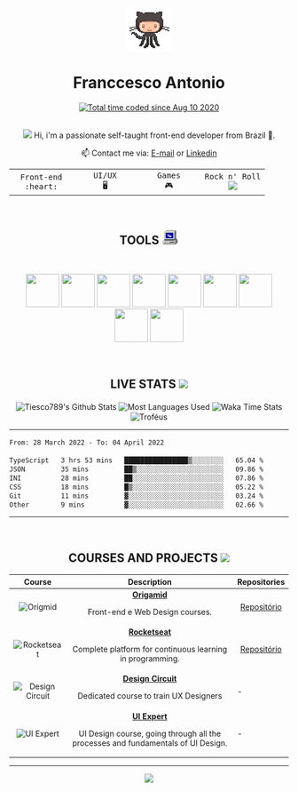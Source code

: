 <p align="center">
  <img align="center" src="https://raw.githubusercontent.com/iCharlesZ/FigureBed/master/img/octocat.gif" width="80px">
</p>
<h1 align="center"><b>Franccesco Antonio</b></h1>
<div align="center">
  <a href="https://wakatime.com/@62f6db84-d112-4fd8-b4c8-59649659eabb">
    <img src="https://wakatime.com/badge/user/62f6db84-d112-4fd8-b4c8-59649659eabb.svg" alt="Total time coded since Aug 10 2020" />
  </a>
</div>
<br>

<p align="center"><img src="https://github.com/TheDudeThatCode/TheDudeThatCode/blob/master/Assets/Hi.gif" width="30px"> Hi, i'm a passionate self-taught front-end developer from Brazil 🚀.</p>
<p align="center">📫 Contact me via: <a href="mailto:franccesco_@hotmail.com">E-mail</a> or <a href="https://www.linkedin.com/in/franccesco-antonio/">Linkedin</a></p>

<table align="center">
  <tbody>
    <tr>
      <td width="25%" align="center">
        <samp>Front-end <br>:heart:</samp>
      </td>
      <td width="25%" align="center">
        <samp>UI/UX <br>🖥</samp>
      </td>
      <td width="25%" align="center">
        <samp>Games <br>🎮</samp>
      </td>
      <td width="25%" align="center">
        <samp>Rock n' Roll <br><img width="30px" src="https://github.com/TheDudeThatCode/TheDudeThatCode/blob/master/Assets/headbang.gif"></samp>
      </td>
    </tr>
  </tbody>
</table>
<br>

<h2 align="center"><b>TOOLS</b> <img width="30px" src="https://github.com/TheDudeThatCode/TheDudeThatCode/blob/master/Assets/PC.gif" /></h2>
<br>

<p align="center">
  <img width="60" height="60" margin="auto" src="https://cdn.svgporn.com/logos/html-5.svg" />
  <img width="60" height="60" margin="auto" src="https://cdn.svgporn.com/logos/css-3.svg" />
  <img width="60" height="60" margin="auto" src="https://cdn.svgporn.com/logos/typescript-icon.svg" />
  <img width="60" height="60" margin="auto" src="https://cdn.svgporn.com/logos/react.svg" />
  <img width="60" height="60" margin="auto" src="https://cdn.svgporn.com/logos/vue.svg" />
  <img width="60" height="60" margin="auto" src="https://cdn.svgporn.com/logos/sass.svg" />
  <img width="60" height="60" margin="auto" src="https://cdn.svgporn.com/logos/python.svg" />
  <img width="60" height="60" margin="auto" src="https://cdn.svgporn.com/logos/figma.svg" />
  <img width="60" height="60" margin="auto" src="https://cdn.svgporn.com/logos/git-icon.svg" />
</p>

<br>
<h2 align="center"><b>LIVE STATS <img width="30px" src="https://github.com/TheDudeThatCode/TheDudeThatCode/blob/master/Assets/hmm.gif"></b></h2>

<div align="center">
  <img align="center" height="180em" src="https://github-readme-stats.vercel.app/api?username=Tiesco789&show_icons=true&hide_border=true&theme=tokyonight" alt="Tiesco789's Github Stats" />
  <img align="center" height="180em" src="https://github-readme-stats.vercel.app/api/top-langs/?username=Tiesco789&show_icons=true&hide_border=true&theme=tokyonight&hide=java,objective-c&layout=compact" alt="Most Languages Used" />
  <img align="center" src="https://github-readme-stats-taupe-two.vercel.app/api/wakatime?username=@Tiesco&hide_title=true&hide_border=true&langs_count=5" alt="Waka Time Stats"/>
  <img align="center" src="https://github-profile-trophy.vercel.app/?username=Tiesco789&theme=juicyfresh&no-frame=true&row=1&&margin-w=20&no-bg=true" alt="Troféus" />
  
</div>


---

<!--START_SECTION:waka-->

```text
From: 28 March 2022 - To: 04 April 2022

TypeScript   3 hrs 53 mins   ████████████████▒░░░░░░░░   65.04 %
JSON         35 mins         ██▒░░░░░░░░░░░░░░░░░░░░░░   09.86 %
INI          28 mins         ██░░░░░░░░░░░░░░░░░░░░░░░   07.86 %
CSS          18 mins         █▒░░░░░░░░░░░░░░░░░░░░░░░   05.22 %
Git          11 mins         ▓░░░░░░░░░░░░░░░░░░░░░░░░   03.24 %
Other        9 mins          ▓░░░░░░░░░░░░░░░░░░░░░░░░   02.66 %
```

<!--END_SECTION:waka-->

---

<br>
<h2 align="center">COURSES AND PROJECTS <img width="30px" src="https://github.com/TheDudeThatCode/TheDudeThatCode/blob/master/Assets/gandalf_parrot.gif"></h2>
<table>
  <thead>
    <tr>
      <th>Course</th>
      <th>Description</th>
      <th>Repositories</th>
    </tr>
  </thead>
  <tbody>
    <tr>
      <td align="center">
        <img src="https://camo.githubusercontent.com/fad076964153428686494d191eb53e5ae42a0438e1e70ebad2305064a4821f26/68747470733a2f2f646f6974792e636f6d2e62722f6d656469612f646f6974792f706172636569726f732f32313437345f706172636569726f2e706e67" alt="Origmid" width="25%"/>
      </td>
      <td align="center">
        <a href="https://origamid.com.br" alt="Origamid"><b>Origamid</b></a>
        <p>Front-end e Web Design courses.</p>
      </td>
      <td align="center">
        <a href="https://github.com/Tiesco789/Origamid" alt="Repositório">Repositório</a>
      </td>
    </tr>
    <tr>
      <td align="center">
        <img src="https://www.rocketseat.com.br/_next/image?url=%2Fassets%2Flogos%2Frocketseat.svg&w=256&q=100" alt="Rocketseat" height="28" />
      </td>
      <td align="center">
        <a href="https://www.rocketseat.com.br/" alt="Rocketseat"><b>Rocketseat</b></a>
        <p>Complete platform for continuous learning in programming.</p>
      </td>
      <td align="center">
        <a href="https://github.com/Tiesco789/rocketseat-ignite" alt="Repositório">Repositório</a>
      </td>
    </tr>
    <tr>
      <td align="center">
        <img src="https://www.designcircuit.co/dc/svg/dc-logo.svg" alt="Design Circuit" height="40" />
      </td>
      <td align="center">
        <a href="https://www.designcircuit.co/" alt="Design Circuit"><b>Design Circuit</b></a>
        <p>Dedicated course to train UX Designers</p>
      </td>
      <td>
        -
      </td>
    </tr>
    <tr>
      <td align="center">
        <img src="https://uiexpert.com.br/assets/logo-ui-expert.svg" alt="UI Expert" height="28" />
      </td>
      <td  align="center">
        <a href="https://uiexpert.com.br/" alt="UI Expert"><b>UI Expert</b></a>
        <p>UI Design course, going through all the processes and fundamentals of UI Design.</p>
      </td>
      <td>
        -
      </td>
    </tr>
  </tbody>
</table>

<hr>

<p align="center">
  <img src="https://github.com/TheDudeThatCode/TheDudeThatCode/blob/master/Assets/dino.gif" />
</p>
